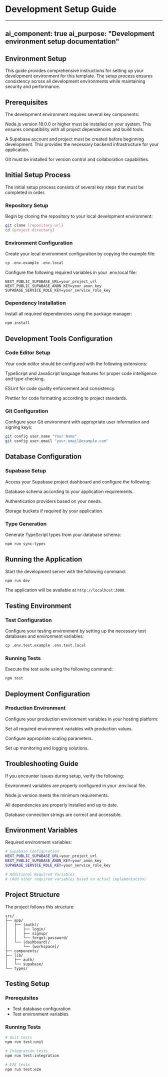 # Development Setup Guide

---
ai_component: true
ai_purpose: "Development environment setup documentation"
---

## Environment Setup

This guide provides comprehensive instructions for setting up your development environment for this template. The setup process ensures consistency across all development environments while maintaining security and performance.

## Prerequisites

The development environment requires several key components:

Node.js version 18.0.0 or higher must be installed on your system. This ensures compatibility with all project dependencies and build tools.

A Supabase account and project must be created before beginning development. This provides the necessary backend infrastructure for your application.

Git must be installed for version control and collaboration capabilities.

## Initial Setup Process

The initial setup process consists of several key steps that must be completed in order.

### Repository Setup

Begin by cloning the repository to your local development environment:

```bash
git clone [repository-url]
cd [project-directory]
```

### Environment Configuration

Create your local environment configuration by copying the example file:

```bash
cp .env.example .env.local
```

Configure the following required variables in your .env.local file:

```
NEXT_PUBLIC_SUPABASE_URL=your_project_url
NEXT_PUBLIC_SUPABASE_ANON_KEY=your_anon_key
SUPABASE_SERVICE_ROLE_KEY=your_service_role_key
```

### Dependency Installation

Install all required dependencies using the package manager:

```bash
npm install
```

## Development Tools Configuration

### Code Editor Setup

Your code editor should be configured with the following extensions:

TypeScript and JavaScript language features for proper code intelligence and type checking.

ESLint for code quality enforcement and consistency.

Prettier for code formatting according to project standards.

### Git Configuration

Configure your Git environment with appropriate user information and signing keys:

```bash
git config user.name "Your Name"
git config user.email "your.email@example.com"
```

## Database Configuration

### Supabase Setup

Access your Supabase project dashboard and configure the following:

Database schema according to your application requirements.

Authentication providers based on your needs.

Storage buckets if required by your application.

### Type Generation

Generate TypeScript types from your database schema:

```bash
npm run sync-types
```

## Running the Application

Start the development server with the following command:

```bash
npm run dev
```

The application will be available at `http://localhost:3000`.

## Testing Environment

### Test Configuration

Configure your testing environment by setting up the necessary test databases and environment variables:

```bash
cp .env.test.example .env.test.local
```

### Running Tests

Execute the test suite using the following command:

```bash
npm test
```

## Deployment Configuration

### Production Environment

Configure your production environment variables in your hosting platform:

Set all required environment variables with production values.

Configure appropriate scaling parameters.

Set up monitoring and logging solutions.

## Troubleshooting Guide

If you encounter issues during setup, verify the following:

Environment variables are properly configured in your .env.local file.

Node.js version meets the minimum requirements.

All dependencies are properly installed and up to date.

Database connection strings are correct and accessible.

## Environment Variables

Required environment variables:
```bash
# Supabase Configuration
NEXT_PUBLIC_SUPABASE_URL=your_project_url
NEXT_PUBLIC_SUPABASE_ANON_KEY=your_anon_key
SUPABASE_SERVICE_ROLE_KEY=your_service_role_key

# Additional Required Variables
# (Add other required variables based on actual implementation)
```

## Project Structure

The project follows this structure:
```
src/
├── app/
│   ├── (auth)/
│   │   ├── login/
│   │   ├── signup/
│   │   └── forgot-password/
│   └── (dashboard)/
│       └── [workspace]/
├── components/
├── lib/
│   ├── auth/
│   └── supabase/
└── types/
```

## Testing Setup

### Prerequisites
- Test database configuration
- Test environment variables

### Running Tests
```bash
# Unit tests
npm run test:unit

# Integration tests
npm run test:integration

# E2E tests
npm run test:e2e
```